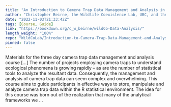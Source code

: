 ```yaml
---
title: "An Introduction to Camera Trap Data Management and Analysis in R"
author: "Christopher Beirne, the Wildlife Coexistence Lab, UBC, and the WildCam Network"
date: "2022-11-03T21:33:42Z"
tags: [Course, Guide]
link: "https://bookdown.org/c_w_beirne/wildCo-Data-Analysis/"
length_weight: "100%"
repo: "WildCoLab/Introduction-to-Camera-Trap-Data-Management-and-Analysis-in-R"
pinned: false
---
```


Materials for the three day camera trap data management and analysis course [...] The number of projects employing camera traps to understand ecological phenomena is growing rapidly – as are the number of statistical tools to analyze the resultant data. Consequently, the management and analysis of camera trap data can seem complex and overwhelming. This course aims to guide participants in effective ways to store, manipulate and analyze camera trap data within the R statistical environment. The idea for this course was born out of the realization that many of the analytical frameworks we ...
